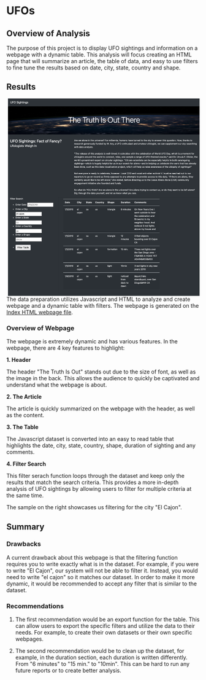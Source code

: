 # UFOs

## Overview of Analysis

The purpose of this project is to display UFO sightings and information on a webpage with a dynamic table. This analysis will focus creating an HTML page that will summarize an article, the table of data, and easy to use filters to fine tune the results based on date, city, state, country and shape. 

## Results

<img align="right" src="Analysis/sample.png" width="500">

The data preparation utilizes Javascript and HTML to analyze and create webpage and a dynamic table with filters. The webpage is generated on the <a href="index.html">Index HTML webpage file</a>. 

### Overview of Webpage

The webpage is extremely dynamic and has various features. In the webpage, there are 4 key features to highlight:

**1. Header**

The header "The Truth Is Out" stands out due to the size of font, as well as the image in the back. This allows the audience to quickly be captivated and understand what the webpage is about.

**2. The Article**

The article is quickly summarized on the webpage with the header, as well as the content.

**3. The Table**

The Javascript dataset is converted into an easy to read table that highlights the date, city, state, country, shape, duration of sighting and any comments. 

**4. Filter Search**

This filter serach function loops through the dataset and keep only the results that match the search criteria. This provides a more in-depth analysis of UFO sightings by allowing users to filter for multiple criteria at the same time.

The sample on the right showcases us filtering for the city "El Cajon". 

## Summary

### Drawbacks

A current drawback about this webpage is that the filtering function requires you to write exactly what is in the dataset. For example, if you were to write "El Cajon", our system will not be able to filter it. Instead, you would need to write "el cajon" so it matches our dataset. In order to make it more dynamic, it would be recommended to accept any filter that is similar to the dataset.

### Recommendations

1. The first recommendation would be an export function for the table. This can allow users to export the specific filters and utilize the data to their needs. For example, to create their own datasets or their own specific webpages. 

2. The second recommendation would be to clean up the dataset, for example, in the duration section, each duration is written differently. From "6 minutes" to "15 min." to "10min". This can be hard to run any future reports or to create better analysis. 
